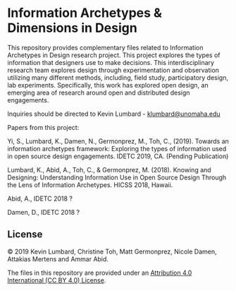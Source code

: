 # Information Archetypes & Dimensions in Design

This repository provides complementary files related to Information Archetypes in Design research project. This project explores the types of information that designers use to make decisions. This interdisciplinary research team explores design through experimentation and observation utilizing many different methods, including, field study, participatory design, lab experiments. Specifically, this work has explored open design, an emerging area of research around open and distributed design engagements.

Inquiries should be directed to Kevin Lumbard - klumbard@unomaha.edu

Papers from this project:

Yi, S., Lumbard, K., Damen, N., Germonprez, M., Toh, C., (2019). Towards an information archetypes framework: Exploring the types of information used in open source design engagements. IDETC 2019, CA. (Pending Publication)  

Lumbard, K., Abid, A., Toh, C., & Germonprez, M. (2018). Knowing and Designing: Understanding Information Use in Open Source Design Through the Lens of Information Archetypes. HICSS 2018, Hawaii.

Abid, A.,  IDETC 2018 ?

Damen, D.,  IDETC 2018 ?


## License
&copy; 2019 Kevin Lumbard, Christine Toh, Matt Germonprez, Nicole Damen, Attakias Mertens and Ammar Abid.  

The files in this repository are provided under an <a href="https://creativecommons.org/licenses/by/4.0/">Attribution 4.0 International (CC BY 4.0) License</a>.
